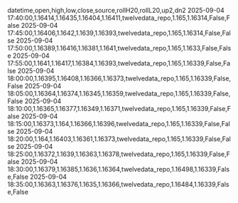 datetime,open,high,low,close,source,rollH20,rollL20,up2,dn2
2025-09-04 17:40:00,1.16414,1.16435,1.16404,1.16411,twelvedata_repo,1.165,1.16314,False,False
2025-09-04 17:45:00,1.16406,1.1642,1.1639,1.16393,twelvedata_repo,1.165,1.16314,False,False
2025-09-04 17:50:00,1.16389,1.16416,1.16381,1.1641,twelvedata_repo,1.165,1.1633,False,False
2025-09-04 17:55:00,1.1641,1.16417,1.16384,1.16393,twelvedata_repo,1.165,1.16339,False,False
2025-09-04 18:00:00,1.16395,1.16408,1.16366,1.16373,twelvedata_repo,1.165,1.16339,False,False
2025-09-04 18:05:00,1.16364,1.16374,1.16345,1.16359,twelvedata_repo,1.165,1.16339,False,False
2025-09-04 18:10:00,1.16365,1.16377,1.16349,1.16371,twelvedata_repo,1.165,1.16339,False,False
2025-09-04 18:15:00,1.16373,1.164,1.16366,1.16396,twelvedata_repo,1.165,1.16339,False,False
2025-09-04 18:20:00,1.164,1.16403,1.16361,1.16373,twelvedata_repo,1.165,1.16339,False,False
2025-09-04 18:25:00,1.16372,1.1639,1.16363,1.16378,twelvedata_repo,1.165,1.16339,False,False
2025-09-04 18:30:00,1.16379,1.16385,1.1636,1.16364,twelvedata_repo,1.16498,1.16339,False,False
2025-09-04 18:35:00,1.16363,1.16376,1.1635,1.16366,twelvedata_repo,1.16484,1.16339,False,False
